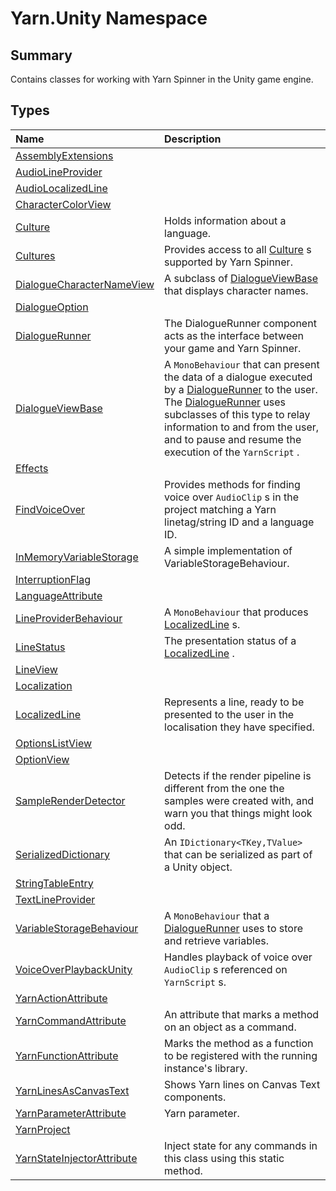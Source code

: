 # Yarn.Unity Namespace

## Summary

Contains classes for working with Yarn Spinner in the Unity game engine.


## Types

|Name|Description|
|:---|:---|
|[AssemblyExtensions](/api/csharp/yarn.unity.assemblyextensions.md)||
|[AudioLineProvider](/api/csharp/yarn.unity.audiolineprovider.md)||
|[AudioLocalizedLine](/api/csharp/yarn.unity.audiolocalizedline.md)||
|[CharacterColorView](/api/csharp/yarn.unity.charactercolorview.md)||
|[Culture](/api/csharp/yarn.unity.culture.md)|Holds information about a language.|
|[Cultures](/api/csharp/yarn.unity.cultures.md)|Provides access to all  <a href="yarn.unity.culture.md">Culture</a> s supported by Yarn Spinner.|
|[DialogueCharacterNameView](/api/csharp/yarn.unity.dialoguecharacternameview.md)|A subclass of  <a href="yarn.unity.dialogueviewbase.md">DialogueViewBase</a>  that displays character names.|
|[DialogueOption](/api/csharp/yarn.unity.dialogueoption.md)||
|[DialogueRunner](/api/csharp/yarn.unity.dialoguerunner.md)|The DialogueRunner component acts as the interface between your game and Yarn Spinner.|
|[DialogueViewBase](/api/csharp/yarn.unity.dialogueviewbase.md)|A  <code>MonoBehaviour</code>  that can present the data of a dialogue executed by a  <a href="yarn.unity.dialoguerunner.md">DialogueRunner</a>  to the user. The  <a href="yarn.unity.dialoguerunner.md">DialogueRunner</a>  uses subclasses of this type to relay information to and from the user, and to pause and resume the execution of the  <code>YarnScript</code> .|
|[Effects](/api/csharp/yarn.unity.effects.md)||
|[FindVoiceOver](/api/csharp/yarn.unity.findvoiceover.md)|Provides methods for finding voice over  <code>AudioClip</code> s in the project matching a Yarn linetag/string ID and a language ID.|
|[InMemoryVariableStorage](/api/csharp/yarn.unity.inmemoryvariablestorage.md)|A simple implementation of VariableStorageBehaviour.|
|[InterruptionFlag](/api/csharp/yarn.unity.interruptionflag.md)||
|[LanguageAttribute](/api/csharp/yarn.unity.languageattribute.md)||
|[LineProviderBehaviour](/api/csharp/yarn.unity.lineproviderbehaviour.md)|A  <code>MonoBehaviour</code>  that produces  <a href="yarn.unity.localizedline.md">LocalizedLine</a> s.|
|[LineStatus](/api/csharp/yarn.unity.linestatus.md)|The presentation status of a  <a href="yarn.unity.localizedline.md">LocalizedLine</a> .|
|[LineView](/api/csharp/yarn.unity.lineview.md)||
|[Localization](/api/csharp/yarn.unity.localization.md)||
|[LocalizedLine](/api/csharp/yarn.unity.localizedline.md)|Represents a line, ready to be presented to the user in the localisation they have specified.|
|[OptionsListView](/api/csharp/yarn.unity.optionslistview.md)||
|[OptionView](/api/csharp/yarn.unity.optionview.md)||
|[SampleRenderDetector](/api/csharp/yarn.unity.samplerenderdetector.md)|Detects if the render pipeline is different from the one the samples were created with, and warn you that things might look odd.|
|[SerializedDictionary](/api/csharp/yarn.unity.serializeddictionary.md)|An  <code>IDictionary&lt;TKey,TValue&gt;</code>  that can be serialized as part of a Unity object.|
|[StringTableEntry](/api/csharp/yarn.unity.stringtableentry.md)||
|[TextLineProvider](/api/csharp/yarn.unity.textlineprovider.md)||
|[VariableStorageBehaviour](/api/csharp/yarn.unity.variablestoragebehaviour.md)|A  <code>MonoBehaviour</code>  that a  <a href="yarn.unity.dialoguerunner.md">DialogueRunner</a>  uses to store and retrieve variables.|
|[VoiceOverPlaybackUnity](/api/csharp/yarn.unity.voiceoverplaybackunity.md)|Handles playback of voice over  <code>AudioClip</code> s referenced on  <code>YarnScript</code> s.|
|[YarnActionAttribute](/api/csharp/yarn.unity.yarnactionattribute.md)||
|[YarnCommandAttribute](/api/csharp/yarn.unity.yarncommandattribute.md)|An attribute that marks a method on an object as a command.|
|[YarnFunctionAttribute](/api/csharp/yarn.unity.yarnfunctionattribute.md)|Marks the method as a function to be registered with the running instance's library.|
|[YarnLinesAsCanvasText](/api/csharp/yarn.unity.yarnlinesascanvastext.md)|Shows Yarn lines on Canvas Text components.|
|[YarnParameterAttribute](/api/csharp/yarn.unity.yarnparameterattribute.md)|Yarn parameter.|
|[YarnProject](/api/csharp/yarn.unity.yarnproject.md)||
|[YarnStateInjectorAttribute](/api/csharp/yarn.unity.yarnstateinjectorattribute.md)|Inject state for any commands in this class using this static method.|

